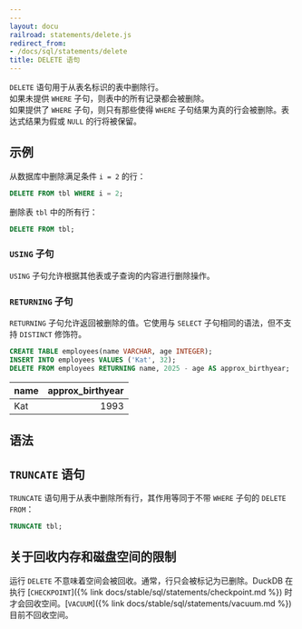 ```yaml
---
---
layout: docu
railroad: statements/delete.js
redirect_from:
- /docs/sql/statements/delete
title: DELETE 语句
---
```


`DELETE` 语句用于从表名标识的表中删除行。  
如果未提供 `WHERE` 子句，则表中的所有记录都会被删除。  
如果提供了 `WHERE` 子句，则只有那些使得 `WHERE` 子句结果为真的行会被删除。表达式结果为假或 `NULL` 的行将被保留。

## 示例

从数据库中删除满足条件 `i = 2` 的行：

```sql
DELETE FROM tbl WHERE i = 2;
```

删除表 `tbl` 中的所有行：

```sql
DELETE FROM tbl;
```

### `USING` 子句

`USING` 子句允许根据其他表或子查询的内容进行删除操作。

### `RETURNING` 子句

`RETURNING` 子句允许返回被删除的值。它使用与 `SELECT` 子句相同的语法，但不支持 `DISTINCT` 修饰符。

```sql
CREATE TABLE employees(name VARCHAR, age INTEGER);
INSERT INTO employees VALUES ('Kat', 32);
DELETE FROM employees RETURNING name, 2025 - age AS approx_birthyear;
```

| name | approx_birthyear |
|------|-----------------:|
| Kat  | 1993             |

## 语法

<div id="rrdiagram"></div>

## `TRUNCATE` 语句

`TRUNCATE` 语句用于从表中删除所有行，其作用等同于不带 `WHERE` 子句的 `DELETE FROM`：

```sql
TRUNCATE tbl;
```

## 关于回收内存和磁盘空间的限制

运行 `DELETE` 不意味着空间会被回收。通常，行只会被标记为已删除。DuckDB 在执行 [`CHECKPOINT`]({% link docs/stable/sql/statements/checkpoint.md %}) 时才会回收空间。[`VACUUM`]({% link docs/stable/sql/statements/vacuum.md %}) 目前不回收空间。